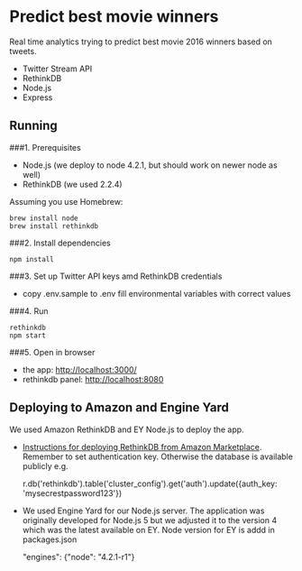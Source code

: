 Predict best movie winners
==========================

Real time analytics trying to predict best movie 2016 winners based on tweets. 
* Twitter Stream API
* RethinkDB
* Node.js
* Express

## Running

###1. Prerequisites

* Node.js (we deploy to node 4.2.1, but should work on newer node as well)
* RethinkDB (we used 2.2.4)

Assuming you use Homebrew:   

    brew install node  
    brew install rethinkdb

###2. Install dependencies

    npm install
  
###3. Set up Twitter API keys amd RethinkDB credentials
* copy .env.sample to .env fill environmental variables with correct values

###4. Run
    
    rethinkdb    
    npm start
  
###5. Open in browser
* the app: [http://localhost:3000/](http://localhost:3000/)
* rethinkdb panel: [http://localhost:8080](http://localhost:8080/)

## Deploying to Amazon and Engine Yard

We used Amazon RethinkDB and EY Node.js to deploy the app.

* [Instructions for deploying RethinkDB from Amazon Marketplace](https://www.rethinkdb.com/docs/paas/). Remember to set
authentication key. Otherwise the database is available publicly e.g.


    r.db('rethinkdb').table('cluster_config').get('auth').update({auth_key: 'mysecrestpassword123'})

* We used Engine Yard for our Node.js server. The application was originally developed for Node.js 5 but we adjusted it 
to the version 4 which was the latest available on EY. Node version for EY is addd in packages.json
 

    "engines": {"node": "4.2.1-r1"} 


